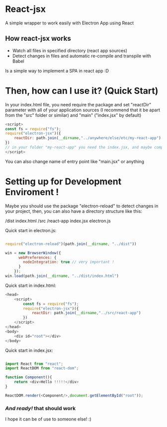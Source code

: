 # React-jsx

A simple wrapper to work easily with Electron App using React

##  How react-jsx works

  - Watch all files in specified directory (react app sources)
  - Detect changes in files and automatic re-compile and transpile with Babel

Is a simple way to implement a SPA in react app :D

# Then, how can I use it? (Quick Start)

In your index.html file, you need require the package and set "reactDir" parameter with all of your application sources (I recommend that it be apart from the "src" folder or similar) and "main" ("index.jsx" by default)

```javascript
<script>
const fs = require("fs");
require("electron-jsx")({
    reactDir: path.join(__dirname,"../anywhere/else/etc/my-react-app")
})
// in your folder "my-react-app" you need the index.jsx, and maybe components, pages, other jsx, css, etc
</script>
```
You can also change name of entry point like "main.jsx" or anything

# Setting up for Development Enviroment !

Maybe you should use the package "electron-reload" to detect changes in your project, then, you can also have a directory structure like this:

/dist
    index.html
/src
    /react-app
        index.jsx
    electron.js

Quick start in electron.js:

```javascript

require("electron-reload")(path.join(__dirname, "../dist"))

win = new BrowserWindow({
      webPreferences: {
        nodeIntegration: true // very important !
      }
    });
win.load(path.join(__dirname, "../dist/index.html")
```

Quick start in index.html:
```javascript
<head>
    <script>
        const fs = require("fs");
        require("electron-jsx")({
            reactDir: path.join(__dirname,"../src/react-app")
        })
    </script>
</head>
<body>
    <div id="root"></div>
</body>
```

Quick start in index.jsx:
```javascript

import React from "react";
import ReactDOM from "react-dom";

function Component(){
    return <div>Hello !!!!!</div>
}

ReactDOM.render(<Component/>,document.getElementById("root"));
```

### *And ready!* that should work

I hope it can be of use to someone else! :)
